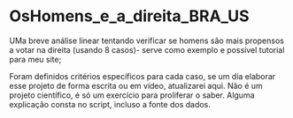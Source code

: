 # OsHomens_e_a_direita_BRA_US
UMa breve análise linear tentando verificar se homens são mais propensos a votar na direita (usando 8 casos)- serve como exemplo e possível tutorial para meu site;

Foram definidos critérios específicos para cada caso, se um dia elaborar esse projeto de forma escrita ou em vídeo, atualizarei aqui. Não é um projeto científico, é só um exercício para proliferar o saber.
Alguma explicação consta no script, incluso a fonte dos dados.
